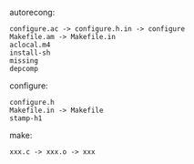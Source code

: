 
autorecong:

	configure.ac -> configure.h.in -> configure
	Makefile.am -> Makefile.in
	aclocal.m4
	install-sh
	missing
	depcomp

configure:
	
	configure.h
	Makefile.in -> Makefile
	stamp-h1

make:
	
	xxx.c -> xxx.o -> xxx


